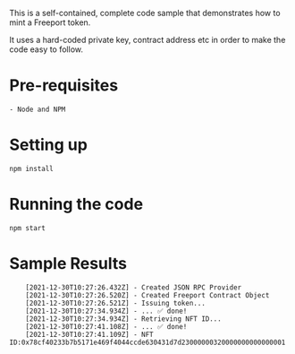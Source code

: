 This is a self-contained, complete code sample that demonstrates how to mint a
Freeport token.

It uses a hard-coded private key, contract address etc in order to make the code
easy to follow.

# Pre-requisites

    - Node and NPM

# Setting up

    npm install

# Running the code

    npm start

# Sample Results

    	[2021-12-30T10:27:26.432Z] - Created JSON RPC Provider
    	[2021-12-30T10:27:26.520Z] - Created Freeport Contract Object
    	[2021-12-30T10:27:26.521Z] - Issuing token...
    	[2021-12-30T10:27:34.934Z] - ... ✅ done!
    	[2021-12-30T10:27:34.934Z] - Retrieving NFT ID...
    	[2021-12-30T10:27:41.108Z] - ... ✅ done!
    	[2021-12-30T10:27:41.109Z] - NFT ID:0x78cf40233b7b5171e469f4044ccde630431d7d23000000320000000000000001
